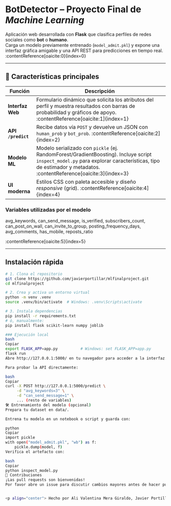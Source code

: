 # BotDetector – Proyecto Final de *Machine Learning*

Aplicación web desarrollada con **Flask** que clasifica perfiles de redes sociales como **bot** o **humano**.  
Carga un modelo previamente entrenado (`model_admit.pkl`) y expone una interfaz gráfica amigable y una API REST para predicciones en tiempo real. :contentReference[oaicite:0]{index=0}

---

## 🧩  Características principales

| Función | Descripción |
|---------|-------------|
| **Interfaz Web** | Formulario dinámico que solicita los atributos del perfil y muestra resultados con barras de probabilidad y gráficos de apoyo. :contentReference[oaicite:1]{index=1} |
| **API `/predict`** | Recibe datos vía `POST` y devuelve un JSON con `human_prob` y `bot_prob`. :contentReference[oaicite:2]{index=2} |
| **Modelo ML** | Modelo serializado con `pickle` (ej. RandomForest/GradientBoosting). Incluye script `inspect_model.py` para explorar características, tipo de estimador y metadatos. :contentReference[oaicite:3]{index=3} |
| **UI moderna** | Estilos CSS con paleta accesible y diseño *responsive* (grid). :contentReference[oaicite:4]{index=4} |

### Variables utilizadas por el modelo

avg_keywords, can_send_message, is_verified, subscribers_count,
can_post_on_wall, can_invite_to_group, posting_frequency_days,
avg_comments, has_mobile, reposts_ratio

:contentReference[oaicite:5]{index=5}

---

## Instalación rápida

```bash
# 1. Clona el repositorio
git clone https://github.com/javierportillar/mlfinalproject.git
cd mlfinalproject

# 2. Crea y activa un entorno virtual
python -m venv .venv
source .venv/bin/activate  # Windows: .venv\Scripts\activate

# 3. Instala dependencias
pip install -r requirements.txt
# ó, manualmente:
pip install flask scikit-learn numpy joblib

### Ejecución local
bash
Copiar
export FLASK_APP=app.py          # Windows: set FLASK_APP=app.py
flask run
Abre http://127.0.0.1:5000/ en tu navegador para acceder a la interfaz.

Para probar la API directamente:

bash
Copiar
curl -X POST http://127.0.0.1:5000/predict \
     -d "avg_keywords=3" \
     -d "can_send_message=1" \
     ... (resto de variables)
🛠️ Entrenamiento del modelo (opcional)
Prepara tu dataset en data/.

Entrena tu modelo en un notebook o script y guarda con:

python
Copiar
import pickle
with open("model_admit.pkl", "wb") as f:
    pickle.dump(model, f)
Verifica el artefacto con:

bash
Copiar
python inspect_model.py
🤝 Contribuciones
¡Las pull requests son bienvenidas!
Por favor abre un issue para discutir cambios mayores antes de hacer push.


<p align="center"> Hecho por Ali Valentina Mera Giraldo, Javier Portilla Rosero, Jhonathan Leandro Clavijo Troches </p> ``` ::contentReference[oaicite:6]{index=6}

